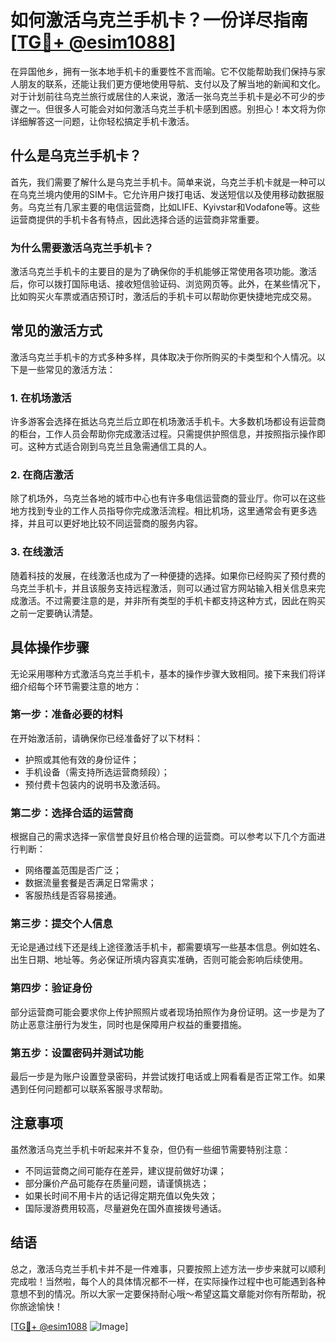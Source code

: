 # 如何激活乌克兰手机卡？一份详尽指南[[TG💪+ @esim1088](https://t.me/s/esim1088)]

在异国他乡，拥有一张本地手机卡的重要性不言而喻。它不仅能帮助我们保持与家人朋友的联系，还能让我们更方便地使用导航、支付以及了解当地的新闻和文化。对于计划前往乌克兰旅行或居住的人来说，激活一张乌克兰手机卡是必不可少的步骤之一。但很多人可能会对如何激活乌克兰手机卡感到困惑。别担心！本文将为你详细解答这一问题，让你轻松搞定手机卡激活。

## 什么是乌克兰手机卡？

首先，我们需要了解什么是乌克兰手机卡。简单来说，乌克兰手机卡就是一种可以在乌克兰境内使用的SIM卡。它允许用户拨打电话、发送短信以及使用移动数据服务。乌克兰有几家主要的电信运营商，比如LIFE、Kyivstar和Vodafone等。这些运营商提供的手机卡各有特点，因此选择合适的运营商非常重要。

### 为什么需要激活乌克兰手机卡？

激活乌克兰手机卡的主要目的是为了确保你的手机能够正常使用各项功能。激活后，你可以拨打国际电话、接收短信验证码、浏览网页等。此外，在某些情况下，比如购买火车票或酒店预订时，激活后的手机卡可以帮助你更快捷地完成交易。

## 常见的激活方式

激活乌克兰手机卡的方式多种多样，具体取决于你所购买的卡类型和个人情况。以下是一些常见的激活方法：

### 1. 在机场激活

许多游客会选择在抵达乌克兰后立即在机场激活手机卡。大多数机场都设有运营商的柜台，工作人员会帮助你完成激活过程。只需提供护照信息，并按照指示操作即可。这种方式适合刚到乌克兰且急需通信工具的人。

### 2. 在商店激活

除了机场外，乌克兰各地的城市中心也有许多电信运营商的营业厅。你可以在这些地方找到专业的工作人员指导你完成激活流程。相比机场，这里通常会有更多选择，并且可以更好地比较不同运营商的服务内容。

### 3. 在线激活

随着科技的发展，在线激活也成为了一种便捷的选择。如果你已经购买了预付费的乌克兰手机卡，并且该服务支持远程激活，则可以通过官方网站输入相关信息来完成激活。不过需要注意的是，并非所有类型的手机卡都支持这种方式，因此在购买之前一定要确认清楚。

## 具体操作步骤

无论采用哪种方式激活乌克兰手机卡，基本的操作步骤大致相同。接下来我们将详细介绍每个环节需要注意的地方：

### 第一步：准备必要的材料

在开始激活前，请确保你已经准备好了以下材料：
- 护照或其他有效的身份证件；
- 手机设备（需支持所选运营商频段）；
- 预付费卡包装内的说明书及激活码。

### 第二步：选择合适的运营商

根据自己的需求选择一家信誉良好且价格合理的运营商。可以参考以下几个方面进行判断：
- 网络覆盖范围是否广泛；
- 数据流量套餐是否满足日常需求；
- 客服热线是否容易接通。

### 第三步：提交个人信息

无论是通过线下还是线上途径激活手机卡，都需要填写一些基本信息。例如姓名、出生日期、地址等。务必保证所填内容真实准确，否则可能会影响后续使用。

### 第四步：验证身份

部分运营商可能会要求你上传护照照片或者现场拍照作为身份证明。这一步是为了防止恶意注册行为发生，同时也是保障用户权益的重要措施。

### 第五步：设置密码并测试功能

最后一步是为账户设置登录密码，并尝试拨打电话或上网看看是否正常工作。如果遇到任何问题都可以联系客服寻求帮助。

## 注意事项

虽然激活乌克兰手机卡听起来并不复杂，但仍有一些细节需要特别注意：

- 不同运营商之间可能存在差异，建议提前做好功课；
- 部分廉价产品可能存在质量问题，请谨慎挑选；
- 如果长时间不用卡片的话记得定期充值以免失效；
- 国际漫游费用较高，尽量避免在国外直接拨号通话。

## 结语

总之，激活乌克兰手机卡并不是一件难事，只要按照上述方法一步步来就可以顺利完成啦！当然啦，每个人的具体情况都不一样，在实际操作过程中也可能遇到各种意想不到的情况。所以大家一定要保持耐心哦～希望这篇文章能对你有所帮助，祝你旅途愉快！

[[TG💪+ @esim1088](https://t.me/s/esim1088) ![Image](https://i.postimg.cc/4NQfJmqS/Snipaste-2025-05-13-00-14-12.png)]